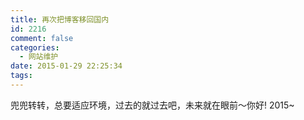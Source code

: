 ```yaml
---
title: 再次把博客移回国内
id: 2216
comment: false
categories:
  - 网站维护
date: 2015-01-29 22:25:34
tags:
---
```


兜兜转转，总要适应环境，过去的就过去吧，未来就在眼前～你好! 2015~